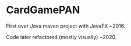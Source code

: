 # CardGamePAN

First ever Java maven project with JavaFX ~2016.

Code later refactored (mostly visually) ~2020.
